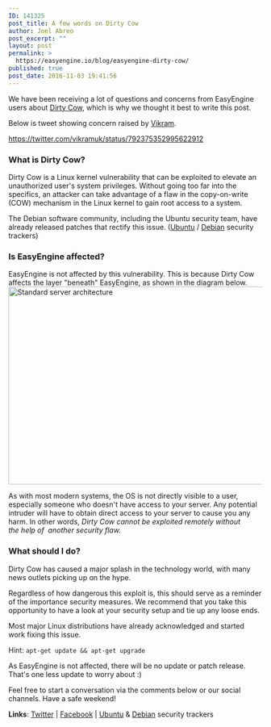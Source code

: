 ```yaml
---
ID: 141325
post_title: A few words on Dirty Cow
author: Joel Abreo
post_excerpt: ""
layout: post
permalink: >
  https://easyengine.io/blog/easyengine-dirty-cow/
published: true
post_date: 2016-11-03 19:41:56
---
```

We have been receiving a lot of questions and concerns from EasyEngine users about <a href="https://en.wikipedia.org/wiki/Dirty_COW">Dirty Cow</a>, which is why we thought it best to write this post.

Below is tweet showing concern raised by <a href="https://twitter.com/vikramuk/">Vikram</a>.

https://twitter.com/vikramuk/status/792375352995622912
<h3>What is Dirty Cow?</h3>
Dirty Cow is a Linux kernel vulnerability that can be exploited to elevate an unauthorized user's system privileges. Without going too far into the specifics, an attacker can take advantage of a flaw in the copy-on-write (COW) mechanism in the Linux kernel to gain root access to a system.

The Debian software community, including the Ubuntu security team, have already released patches that rectify this issue. (<a href="http://people.canonical.com/~ubuntu-security/cve/2016/CVE-2016-5195.html">Ubuntu</a> / <a href="https://security-tracker.debian.org/tracker/CVE-2016-5195">Debian</a> security trackers)
<h3>Is EasyEngine affected?</h3>
EasyEngine is not affected by this vulnerability. This is because Dirty Cow affects the layer "beneath" EasyEngine, as shown in the diagram below.

<img class="size-full wp-image-141347 alignnone" src="https://easyengine.io/wp-content/uploads/2016/11/ee_blog_post_dirty_cow.jpg" alt="Standard server architecture" width="645" height="392" />

As with most modern systems, the OS is not directly visible to a user, especially someone who doesn't have access to your server. Any potential intruder will have to obtain direct access to your server to cause you any harm. In other words, <em>Dirty Cow cannot be exploited remotely without the help of  another security flaw.</em>
<h3>What should I do?</h3>
Dirty Cow has caused a major splash in the technology world, with many news outlets picking up on the hype.

Regardless of how dangerous this exploit is, this should serve as a reminder of the importance security measures. We recommend that you take this opportunity to have a look at your security setup and tie up any loose ends.

Most major Linux distributions have already acknowledged and started work fixing this issue.

Hint: <code>apt-get update &amp;&amp; apt-get upgrade </code>

As EasyEngine is not affected, there will be no update or patch release. That's one less update to worry about :)

Feel free to start a conversation via the comments below or our social channels. Have a safe weekend!

<strong>Links</strong>: <a href="https://twitter.com/easyengine">Twitter</a> | <a href="https://www.facebook.com/easyengine/">Facebook</a> | <a href="http://people.canonical.com/~ubuntu-security/cve/2016/CVE-2016-5195.html">Ubuntu</a> &amp; <a href="https://security-tracker.debian.org/tracker/CVE-2016-5195">Debian</a> security trackers